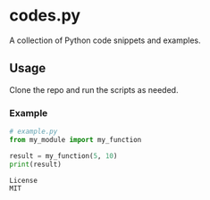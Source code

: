 # codes.py

A collection of Python code snippets and examples.

## Usage

Clone the repo and run the scripts as needed.

### Example

```python
# example.py
from my_module import my_function

result = my_function(5, 10)
print(result)

License
MIT
